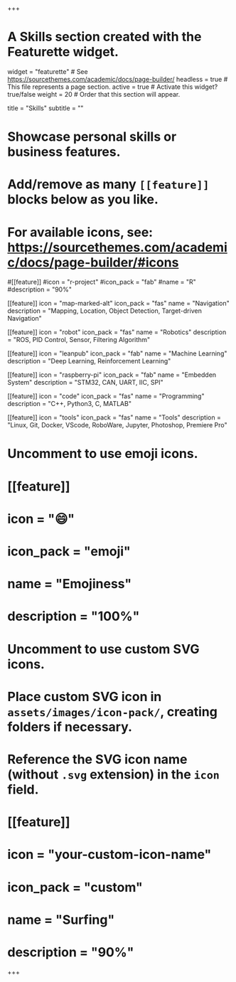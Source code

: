 +++
# A Skills section created with the Featurette widget.
widget = "featurette"  # See https://sourcethemes.com/academic/docs/page-builder/
headless = true  # This file represents a page section.
active = true  # Activate this widget? true/false
weight = 20  # Order that this section will appear.

title = "Skills"
subtitle = ""

# Showcase personal skills or business features.
# 
# Add/remove as many `[[feature]]` blocks below as you like.
# 
# For available icons, see: https://sourcethemes.com/academic/docs/page-builder/#icons

#[[feature]]
  #icon = "r-project"
  #icon_pack = "fab"
  #name = "R"
  #description = "90%"
  
[[feature]]
  icon = "map-marked-alt"
  icon_pack = "fas"
  name = "Navigation"
  description = "Mapping, Location, Object Detection, Target-driven Navigation"  
  
[[feature]]
  icon = "robot"
  icon_pack = "fas"
  name = "Robotics"
  description = "ROS, PID Control, Sensor, Filtering Algorithm"

[[feature]]
  icon = "leanpub"
  icon_pack = "fab"
  name = "Machine Learning"
  description = "Deep Learning, Reinforcement Learning"
  
[[feature]]
  icon = "raspberry-pi"
  icon_pack = "fab"
  name = "Embedden System"
  description = "STM32, CAN, UART, IIC, SPI" 
  
[[feature]]
  icon = "code"
  icon_pack = "fas"
  name = "Programming"
  description = "C++, Python3, C, MATLAB" 
  
[[feature]]
  icon = "tools"
  icon_pack = "fas"
  name = "Tools"
  description = "Linux, Git, Docker, VScode, RoboWare, Jupyter, Photoshop, Premiere Pro" 

# Uncomment to use emoji icons.
# [[feature]]
#  icon = ":smile:"
#  icon_pack = "emoji"
#  name = "Emojiness"
#  description = "100%"  

# Uncomment to use custom SVG icons.
# Place custom SVG icon in `assets/images/icon-pack/`, creating folders if necessary.
# Reference the SVG icon name (without `.svg` extension) in the `icon` field.
# [[feature]]
#  icon = "your-custom-icon-name"
#  icon_pack = "custom"
#  name = "Surfing"
#  description = "90%"

+++
